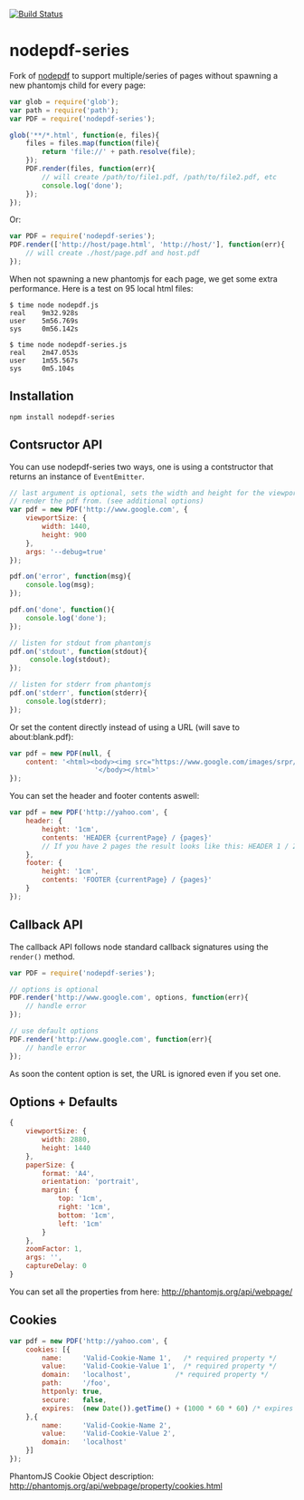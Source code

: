 [![Build Status](https://travis-ci.org/arve0/nodepdf-series.svg?branch=v0.0.3)](https://travis-ci.org/arve0/nodepdf-series)
# nodepdf-series

Fork of [nodepdf](https://github.com/TJkrusinski/NodePDF) to support
multiple/series of pages without spawning a new phantomjs child for every page:

```js
var glob = require('glob');
var path = require('path');
var PDF = require('nodepdf-series');

glob('**/*.html', function(e, files){
	files = files.map(function(file){
		return 'file://' + path.resolve(file);
	});
	PDF.render(files, function(err){
		// will create /path/to/file1.pdf, /path/to/file2.pdf, etc
		console.log('done');
	});
});
```

Or:
```js
var PDF = require('nodepdf-series');
PDF.render(['http://host/page.html', 'http://host/'], function(err){
	// will create ./host/page.pdf and host.pdf
});
```

When not spawning a new phantomjs for each page, we get some
extra performance. Here is a test on 95 local html files:
```shell
$ time node nodepdf.js
real    9m32.928s
user    5m56.769s
sys     0m56.142s

$ time node nodepdf-series.js
real    2m47.053s
user    1m55.567s
sys     0m5.104s
```

## Installation

```
npm install nodepdf-series
```


## Contsructor API

You can use nodepdf-series two ways, one is using a contstructor that returns
an instance of `EventEmitter`.

```js
// last argument is optional, sets the width and height for the viewport to
// render the pdf from. (see additional options)
var pdf = new PDF('http://www.google.com', {
	viewportSize: {
		width: 1440,
		height: 900
	},
	args: '--debug=true'
});

pdf.on('error', function(msg){
	console.log(msg);
});

pdf.on('done', function(){
	console.log('done');
});

// listen for stdout from phantomjs
pdf.on('stdout', function(stdout){
	 console.log(stdout);
});

// listen for stderr from phantomjs
pdf.on('stderr', function(stderr){
	console.log(stderr);
});

```
Or set the content directly instead of using a URL (will save to about:blank.pdf):
```js
var pdf = new PDF(null, {
	content: '<html><body><img src="https://www.google.com/images/srpr/logo11w.png" />' +
	 				 '</body></html>'
});
```


You can set the header and footer contents aswell:
```js
var pdf = new PDF('http://yahoo.com', {
	header: {
		height: '1cm',
		contents: 'HEADER {currentPage} / {pages}'
		// If you have 2 pages the result looks like this: HEADER 1 / 2
	},
	footer: {
		height: '1cm',
		contents: 'FOOTER {currentPage} / {pages}'
	}
});
```

## Callback API

The callback API follows node standard callback signatures using the
`render()` method.

```js
var PDF = require('nodepdf-series');

// options is optional
PDF.render('http://www.google.com', options, function(err){
	// handle error
});

// use default options
PDF.render('http://www.google.com', function(err){
	// handle error
});

```

As soon the content option is set, the URL is ignored even if you set one.

## Options + Defaults
```js
{
	viewportSize: {
		width: 2880,
		height: 1440
	},
	paperSize: {
		format: 'A4',
		orientation: 'portrait',
		margin: {
			top: '1cm',
			right: '1cm',
			bottom: '1cm',
			left: '1cm'
		}
	},
	zoomFactor: 1,
	args: '',
	captureDelay: 0
}
```

You can set all the properties from here: http://phantomjs.org/api/webpage/

## Cookies

```js
var pdf = new PDF('http://yahoo.com', {
	cookies: [{
		name:     'Valid-Cookie-Name 1',   /* required property */
		value:    'Valid-Cookie-Value 1',  /* required property */
		domain:   'localhost',           /* required property */
		path:     '/foo',
		httponly: true,
		secure:   false,
		expires:  (new Date()).getTime() + (1000 * 60 * 60) /* expires in 1 hour */
	},{
		name:     'Valid-Cookie-Name 2',
		value:    'Valid-Cookie-Value 2',
		domain:   'localhost'
	}]
});
```

PhantomJS Cookie Object description: http://phantomjs.org/api/webpage/property/cookies.html

